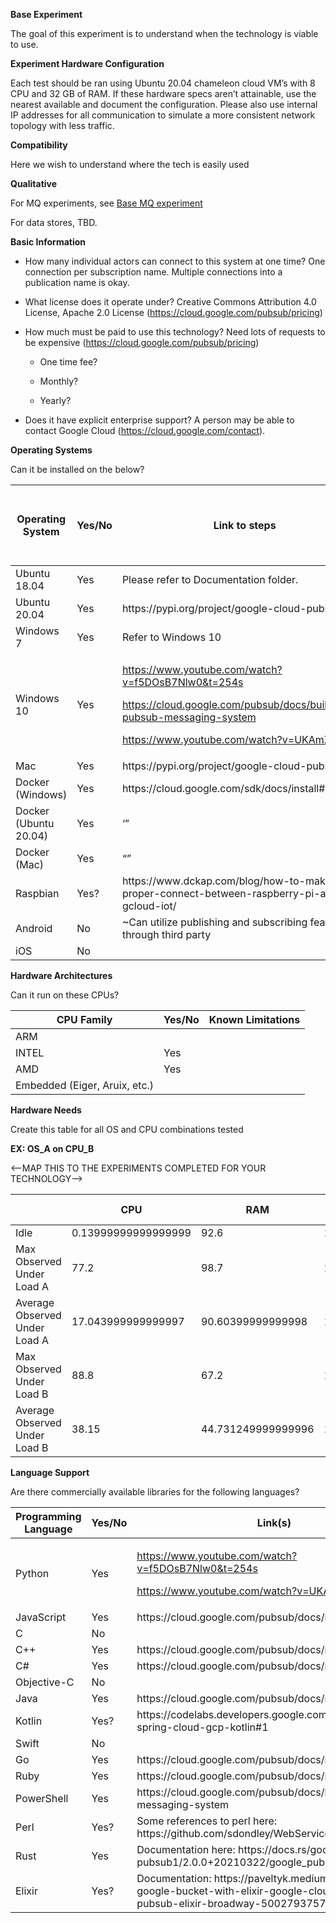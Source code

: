 **Base Experiment**

The goal of this experiment is to understand when the technology is
viable to use.

**Experiment Hardware Configuration**

Each test should be ran using Ubuntu 20.04 chameleon cloud VM’s with 8
CPU and 32 GB of RAM. If these hardware specs aren’t attainable, use the
nearest available and document the configuration. Please also use
internal IP addresses for all communication to simulate a more
consistent network topology with less traffic.

**Compatibility**

Here we wish to understand where the tech is easily used

**Qualitative**

For MQ experiments, see [<u>Base MQ
experiment</u>](https://github.com/CS-6381/FinalProject/blob/main/DesignOfExperiments/Base-MQ.md)

For data stores, TBD.

**Basic Information**

-   How many individual actors can connect to this system at one time?
    One connection per subscription name. Multiple connections into a
    publication name is okay.

-   What license does it operate under? Creative Commons Attribution 4.0
    License, Apache 2.0 License
    (https://cloud.google.com/pubsub/pricing)

-   How much must be paid to use this technology? Need lots of requests
    to be expensive (https://cloud.google.com/pubsub/pricing)

    -   One time fee?

    -   Monthly?

    -   Yearly?

-   Does it have explicit enterprise support? A person may be able to
    contact Google Cloud (https://cloud.google.com/contact).

**Operating Systems**

Can it be installed on the below?

<table>
<thead>
<tr class="header">
<th><strong>Operating System</strong></th>
<th><strong>Yes/No</strong></th>
<th><strong>Link to steps</strong></th>
<th><strong>Average Install Time</strong></th>
<th><strong>Number of Manual Steps to Install</strong></th>
</tr>
</thead>
<tbody>
<tr class="odd">
<td>Ubuntu 18.04</td>
<td>Yes</td>
<td>Please refer to Documentation folder.</td>
<td></td>
<td></td>
</tr>
<tr class="even">
<td>Ubuntu 20.04</td>
<td>Yes</td>
<td>https://pypi.org/project/google-cloud-pubsub/</td>
<td></td>
<td></td>
</tr>
<tr class="odd">
<td>Windows 7</td>
<td>Yes</td>
<td>Refer to Windows 10</td>
<td></td>
<td></td>
</tr>
<tr class="even">
<td>Windows 10</td>
<td>Yes</td>
<td><p><a href="https://www.youtube.com/watch?v=f5DOsB7Nlw0&amp;t=254s">https://www.youtube.com/watch?v=f5DOsB7Nlw0&amp;t=254s</a></p>
<p><a href="https://cloud.google.com/pubsub/docs/building-pubsub-messaging-system">https://cloud.google.com/pubsub/docs/building-pubsub-messaging-system</a></p>
<p><a href="https://www.youtube.com/watch?v=UKAmZBrR300">https://www.youtube.com/watch?v=UKAmZBrR300</a></p></td>
<td>~ 20 min.</td>
<td></td>
</tr>
<tr class="odd">
<td>Mac</td>
<td>Yes</td>
<td>https://pypi.org/project/google-cloud-pubsub/</td>
<td></td>
<td></td>
</tr>
<tr class="even">
<td>Docker (Windows)</td>
<td>Yes</td>
<td>https://cloud.google.com/sdk/docs/install#windows</td>
<td></td>
<td></td>
</tr>
<tr class="odd">
<td>Docker (Ubuntu 20.04)</td>
<td>Yes</td>
<td>‘”</td>
<td></td>
<td></td>
</tr>
<tr class="even">
<td>Docker (Mac)</td>
<td>Yes</td>
<td>“”</td>
<td></td>
<td></td>
</tr>
<tr class="odd">
<td>Raspbian</td>
<td>Yes?</td>
<td>https://www.dckap.com/blog/how-to-make-a-proper-connect-between-raspberry-pi-and-gcloud-iot/</td>
<td></td>
<td></td>
</tr>
<tr class="even">
<td>Android</td>
<td>No</td>
<td>~Can utilize publishing and subscribing features through third party</td>
<td></td>
<td></td>
</tr>
<tr class="odd">
<td>iOS</td>
<td>No</td>
<td></td>
<td></td>
<td></td>
</tr>
</tbody>
</table>

**Hardware Architectures**

Can it run on these CPUs?

| **CPU Family**                | **Yes/No** | **Known Limitations** |
|-------------------------------|------------|-----------------------|
| ARM                           |            |                       |
| INTEL                         | Yes        |                       |
| AMD                           | Yes        |                       |
| Embedded (Eiger, Aruix, etc.) |            |                       |

**Hardware Needs**

Create this table for all OS and CPU combinations tested

**EX: OS\_A on CPU\_B**

&lt;--MAP THIS TO THE EXPERIMENTS COMPLETED FOR YOUR TECHNOLOGY--&gt;

|                               | **CPU**             | **RAM**            | **Hard Disk Memory** |
|-------------------------------|---------------------|--------------------|----------------------|
| Idle                          | 0.13999999999999999 | 92.6               | 10382614528.0        |
| Max Observed Under Load A     | 77.2                | 98.7               | 10388865024          |
| Average Observed Under Load A | 17.043999999999997  | 90.60399999999998  | 10382843412.48       |
| Max Observed Under Load B     | 88.8                | 67.2               | 10389282816          |
| Average Observed Under Load B | 38.15               | 44.731249999999996 | 10388794624.0        |

**Language Support**

Are there commercially available libraries for the following languages?

<table>
<thead>
<tr class="header">
<th><strong>Programming Language</strong></th>
<th><strong>Yes/No</strong></th>
<th><strong>Link(s)</strong></th>
</tr>
</thead>
<tbody>
<tr class="odd">
<td>Python</td>
<td>Yes</td>
<td><p><a href="https://www.youtube.com/watch?v=f5DOsB7Nlw0&amp;t=254s">https://www.youtube.com/watch?v=f5DOsB7Nlw0&amp;t=254s</a></p>
<p><a href="https://www.youtube.com/watch?v=UKAmZBrR300">https://www.youtube.com/watch?v=UKAmZBrR300</a></p></td>
</tr>
<tr class="even">
<td>JavaScript</td>
<td>Yes</td>
<td>https://cloud.google.com/pubsub/docs/reference/libraries</td>
</tr>
<tr class="odd">
<td>C</td>
<td>No</td>
<td></td>
</tr>
<tr class="even">
<td>C++</td>
<td>Yes</td>
<td>https://cloud.google.com/pubsub/docs/reference/libraries</td>
</tr>
<tr class="odd">
<td>C#</td>
<td>Yes</td>
<td>https://cloud.google.com/pubsub/docs/reference/libraries</td>
</tr>
<tr class="even">
<td>Objective-C</td>
<td>No</td>
<td></td>
</tr>
<tr class="odd">
<td>Java</td>
<td>Yes</td>
<td>https://cloud.google.com/pubsub/docs/reference/libraries</td>
</tr>
<tr class="even">
<td>Kotlin</td>
<td>Yes?</td>
<td>https://codelabs.developers.google.com/codelabs/cloud-spring-cloud-gcp-kotlin#1</td>
</tr>
<tr class="odd">
<td>Swift</td>
<td>No</td>
<td></td>
</tr>
<tr class="even">
<td>Go</td>
<td>Yes</td>
<td>https://cloud.google.com/pubsub/docs/reference/libraries</td>
</tr>
<tr class="odd">
<td>Ruby</td>
<td>Yes</td>
<td>https://cloud.google.com/pubsub/docs/reference/libraries</td>
</tr>
<tr class="even">
<td>PowerShell</td>
<td>Yes</td>
<td>https://cloud.google.com/pubsub/docs/building-pubsub-messaging-system</td>
</tr>
<tr class="odd">
<td>Perl</td>
<td>Yes?</td>
<td>Some references to perl here: https://github.com/sdondley/WebService-Google-Client</td>
</tr>
<tr class="even">
<td>Rust</td>
<td>Yes</td>
<td>Documentation here: https://docs.rs/google-pubsub1/2.0.0+20210322/google_pubsub1/</td>
</tr>
<tr class="odd">
<td>Elixir</td>
<td>Yes?</td>
<td>Documentation: https://paveltyk.medium.com/watch-google-bucket-with-elixir-google-cloud-storage-pubsub-elixir-broadway-500279375739</td>
</tr>
</tbody>
</table>
